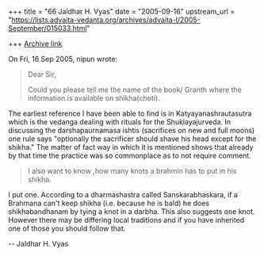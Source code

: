 +++
title = "66 Jaldhar H. Vyas"
date = "2005-09-16"
upstream_url = "https://lists.advaita-vedanta.org/archives/advaita-l/2005-September/015033.html"

+++
[Archive link](https://lists.advaita-vedanta.org/archives/advaita-l/2005-September/015033.html)

On Fri, 16 Sep 2005, nipun wrote:

> Dear Sir,
>
> Could you please tell me the name of the book/ Granth where the 
> information is available on shikha(choti).

The earliest reference I have been able to find is in 
Katyayanashrautasutra which is the vedanga dealing with rituals for the 
Shuklayajurveda.  In discussing the darshapaurnamasa ishtis (sacrifices on 
new and full moons) one rule says "optionally the sacrificer should shave 
his head except for the shikha."  The matter of fact way in which it is 
mentioned shows that already by that time the practice was so commonplace 
as to not require comment.

> I also want to know ,how many 
> knots a brahmin has to put in his shikha.
>

I put one.  According to a dharmashastra called Sanskarabhaskara, if a 
Brahmana can't keep shikha (i.e. because he is bald) he does 
shikhabandhanam by tying a knot in a darbha.  This also suggests one knot. 
However there may be differing local traditions and if you have inherited 
one of those you should follow that.

-- 
Jaldhar H. Vyas <jaldhar at braincells.com>

